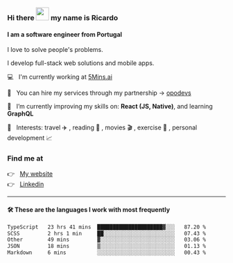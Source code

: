 ### Hi there <img src="https://raw.githubusercontent.com/iampavangandhi/iampavangandhi/master/gifs/Hi.gif" width="30"> my name is Ricardo
#### I am a software engineer from Portugal
I love to solve people's problems.

I develop full-stack web solutions and mobile apps.

💻  &nbsp; I'm currently working at <a href="https://5mins.ai/">5Mins.ai</a>

💼  &nbsp; You can hire my services through my partnership -> <a href="https://github.com/opodevs">opodevs</a>

🌱 &nbsp; I’m currently improving my skills on: **React (JS, Native)**, and learning **GraphQL**

💙 &nbsp; Interests: travel ✈️ , reading 📖 , movies 🎬 , exercise 🏃 , personal development 📈

### Find me at

<p align="left">
  👉  &nbsp;
  <a href="https://ricardopbarbosa.com" target="_blank">
    My website
  </a>
  <br/>
  👉 &nbsp;
  <a href="https://www.linkedin.com/in/ricardopbarbosa" target="_blank">
    Linkedin
  </a>
</p>

<hr />

#### 🛠 These are the languages I work with most frequently
<!--START_SECTION:waka-->

```txt
TypeScript   23 hrs 41 mins  █████████████████████▓░░░   87.20 %
SCSS         2 hrs 1 min     ██░░░░░░░░░░░░░░░░░░░░░░░   07.43 %
Other        49 mins         ▓░░░░░░░░░░░░░░░░░░░░░░░░   03.06 %
JSON         18 mins         ▒░░░░░░░░░░░░░░░░░░░░░░░░   01.13 %
Markdown     6 mins          ░░░░░░░░░░░░░░░░░░░░░░░░░   00.43 %
```

<!--END_SECTION:waka-->
